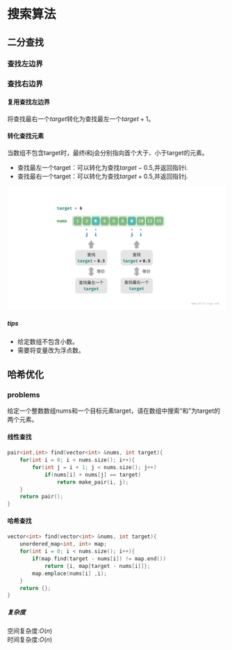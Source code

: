 # 搜索算法

## 二分查找

### 查找左边界

### 查找右边界

#### 复用查找左边界

将查找最右一个$target$转化为查找最左一个$target + 1$。

#### 转化查找元素

当数组不包含target时，最终i和j会分别指向首个大于、小于target的元素。

* 查找最左一个target：可以转化为查找$target - 0.5$,并返回指针i.
* 查找最右一个target：可以转化为查找$target + 0.5$,并返回指针j.

![alt text](img/binary_search_edge_by_element.png)

##### tips

* 给定数组不包含小数。
* 需要将变量改为浮点数。

## 哈希优化

### problems

给定一个整数数组nums和一个目标元素target，请在数组中搜索“和”为target的两个元素。

#### 线性查找

```c++
pair<int,int> find(vector<int> &nums, int target){
    for(int i = 0; i < nums.size(); i++){
        for(int j = i + 1; j < nums.size(); j++)
            if(nums[i] + nums[j] == target)
                return make_pair(i, j);
    }
    return pair();
}
```

#### 哈希查找

```c++
vector<int> find(vector<int> &nums, int target){
    unordered_map<int, int> map;
    for(int i = 0; i < nums.size(); i++){
        if(map.find(target - nums[i]) != map.end())
            return {i, map[target - nums[i]]};
        map.emplace(nums[i] ,i);
    }
    return {};
}
```

##### 复杂度

空间复杂度:$O(n)$\
时间复杂度:$O(n)$
